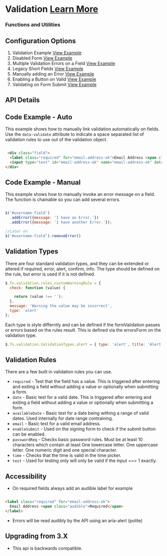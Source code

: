 # Validation  [Learn More](https://soho.infor.com/index.php?p=component/about-dialog)

### Functions and Utilities

## Configuration Options

1. Validation Example [View Example]( ../components/validation/example-index)
2. Disabled Form [View Example]( ../components/validation/example-form-disabled)
3. Multiple Validation Errors on a Field [View Example]( ../components/validation/example-multiple-errors)
4. Legacy Short Fields [View Example]( ../components/validation/example-short-fields)
5. Manually adding an Error [View Example]( ../components/validation/example-standalone-error)
6. Enabling a Button on Valid [View Example]( ../components/validation/example-validation-form)
6. Validating on Form Submit [View Example]( ../components/validation/example-validation-on-submit)

## API Details

## Code Example - Auto

This example shows how to manually link validation automatically on fields. Use the `data-validate` attribute to indicate a space separated list of validation rules to use out of the validation object.

```html

 <div class="field">
  <label class="required" for="email-address-ok">Email Address <span class="audible">Required</span></label>
  <input type="text" id="email-address-ok" name="email-address-ok" data-validate="required customRule" >
</div>


```

## Code Example - Manual

This example shows how to manually invoke an error message on a field. The function is chainable so you can add several errors.

```javascript

$('#username-field')
  .addError({message: 'I have an Error.'})
  .addError({message: 'I have another Error.'});

//Later on
$('#username-field').removeError()


```

## Validation Types

There are four standard validation types, and they can be extended or altered if required, error, alert, confirm, info. The type should be defined on the rule, but error is used if it is not defined.

```javascript
$.fn.validation.rules.customWarningRule = {
  check: function (value) {

    return (value !== '');
  },
  message: 'Warning the value may be incorrect',
  type: 'alert'
};
```

Each type is style differntly and can be defined if the formValidation passes or errors based on the rules result. This is defined via the errorsForm on the validation type.

```javascript
$.fn.validation.ValidationTypes.alert = { type: 'alert', title: 'Alert', errorsForm: false };
```

## Validation Rules

There are a few built in validation rules you can use.

- `required` - Test that the field has a value. This is triggered after entering and exiting a field without adding a value or optionally when submitting a form.
- `date` - Basic test for a valid date. This is triggered after entering and exiting a field without adding a value or optionally when submitting a form.
- `availableDate` - Basic test for a date being withing a range of valid dates. Used internally for date range contraining.
- `email` - Basic test for a valid email address.
- `enableSubmit` - Used on the signing form to check if the submit button can be enabled.
- `passwordReq` - Checks basic password rules. Must be at least 10 characters which contain at least
One lowercase letter. One uppercase letter. One numeric digit and one special character.
- `time` - Checks that the time is valid in the time picker.
- `test` - Used for testing only will only be valid if the input === 1 exactly.

## Accessibility

- On required fields always add an audible label for example

```html

<label class="required" for="email-address-ok">
  Email Address <span class="audible">Required</span>
</label>

```

- Errors will be read audibly by the API using an aria-alert (polite)

## Upgrading from 3.X

- This api is backwards compatible.
